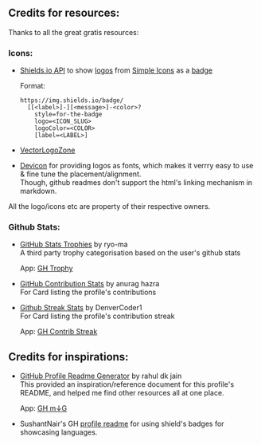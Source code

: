 <!--
Reference links definition:
 -->

<!--
Icons:
 -->

[shields.io api]: https://shields.io/badges "Logos via SimpleIcons | Shields.io"
[shields-logos]: https://shields.io/docs/logos "Logos via SimpleIcons | Shields.io"
[shields-static-badge]: https://shields.io/docs/static-badges "Static Badges | Shields.io"
[simpleicons]: https://simpleicons.org/ "Simple Icons"
[simpleicons-repo]: https://github.com/simple-icons/simple-icons/ "Simple Icons | GH Repo"

[vectorlogo]: https://www.vectorlogo.zone/about "Gorgeous SVG logos, perfect for your README or credits page - Vector Logo Zone"
[devicon]: https://devicon.dev/ "DEVICON | All programming languages and development tools related icons font"
[devicon-repo]: https://github.com/devicons/devicon/ "Devicon | GH Repo"


<!--
GitHub Profile Stats Related Stuff:
 -->

[stat-trophy-app]: https://github-profile-trophy.vercel.app "GH Profile Trophy | WApp"
[stat-trophy]: https://github.com/ryo-ma/github-profile-trophy/ "Github Stat Trophies | Repo"

[_]: https://github-readme-stats.vercel.app/ "GH Readme Stats | HTTP 308 - Permanent Redirect"
[contrib-stats]: https://github.com/anuraghazra/github-readme-stats/ "GitHub Readme Stats | Repo"

[streak-stats-app]: https://github-readme-streak-stats.herokuapp.com/demo/ "GH Readme Streak Stats Demo | WApp"
[_]: https://git.io/streak-stats "Contrib Streak Shortlink | HTTP 301 - Moved Permanently"
[streak-stats]: https://github.com/DenverCoder1/github-readme-streak-stats/ "Contribution Streak | Repo"



## Credits for resources:

Thanks to all the great gratis resources:


### Icons:

* [Shields.io API] to show [logos][shields-logos] from [Simple Icons][simpleicons] as a [badge][shields-static-badge]

  Format:

  ```link
  https://img.shields.io/badge/
    [[<label>]-][<message>]-<color>?
      style=for-the-badge
      logo=<ICON_SLUG>
      logoColor=<COLOR>
      [label=<LABEL>]
  ```

* [VectorLogoZone][vectorlogo]
* [Devicon] for providing logos as fonts, which makes it verrry easy to use & fine tune the placement/alignment. \
  Though, github readmes don't support the html's linking mechanism in markdown.

All the logo/icons etc are property of their respective owners.


### Github Stats:

* [GitHub Stats Trophies][stat-trophy] by ryo-ma \
  A third party trophy categorisation based on the user's github stats

  App: [GH Trophy][stat-trophy-app]


* [GitHub Contribution Stats][contrib-stats] by anurag hazra \
  For Card listing the profile's contributions

* [Github Streak Stats][streak-stats] by DenverCoder1 \
  For Card listing the profile's contribution streak

  App: [GH Contrib Streak][streak-stats-app]



## Credits for inspirations:

<!--
Inspirations:
 -->

[rm-md-gen-app]: https://rahuldkjain.github.io/gh-profile-readme-generator "GH Profile Readme Generator | WApp"
[rm-md-gen]: https://github.com/rahuldkjain/github-profile-readme-generator/ "Github Profile Readme Generator | Repo"
[sushantnair-gh-rm]: https://github.com/sushantnair/sushantnair/blob/3a2c35912d/README.md?plain=1#L32 "Technology "


* [GitHub Profile Readme Generator][rm-md-gen] by rahul dk jain \
  This provided an inspiration/reference document for this profile's README, and
  helped me find other resources all at one place.

  App: [GH m↓G][rm-md-gen-app]

* SushantNair's GH [profile readme][sushantnair-gh-rm] for using shield's badges for showcasing languages.
